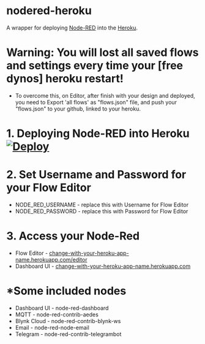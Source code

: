 # nodered-heroku
A wrapper for deploying [Node-RED](http://nodered.org) into the [Heroku](https://www.heroku.com).

# Warning: You will lost all saved flows and settings every time your [free dynos] heroku restart!
* To overcome this, on Editor, after finish with your design and deployed, you need to Export 'all flows' as "flows.json" file, and push your "flows.json" to your github, linked to your heroku.

# 1. Deploying Node-RED into Heroku  [![Deploy](https://www.herokucdn.com/deploy/button.png)](https://heroku.com/deploy?template=https://github.com/Sevenmojoe/nodered-heroku)

# 2. Set Username and Password for your Flow Editor
* NODE_RED_USERNAME - replace this with Username for Flow Editor
* NODE_RED_PASSWORD - replace this with Password for Flow Editor

# 3. Access your Node-Red
* Flow Editor - [change-with-your-heroku-app-name.herokuapp.com/editor](https://change-with-your-heroku-app-name.herokuapp.com/editor)
* Dashboard UI - [change-with-your-heroku-app-name.herokuapp.com](https://change-with-your-heroku-app-name.herokuapp.com)

# *Some included nodes
* Dashboard UI - node-red-dashboard
* MQTT - node-red-contrib-aedes
* Blynk Cloud - node-red-contrib-blynk-ws
* Email - node-red-node-email
* Telegram - node-red-contrib-telegrambot
